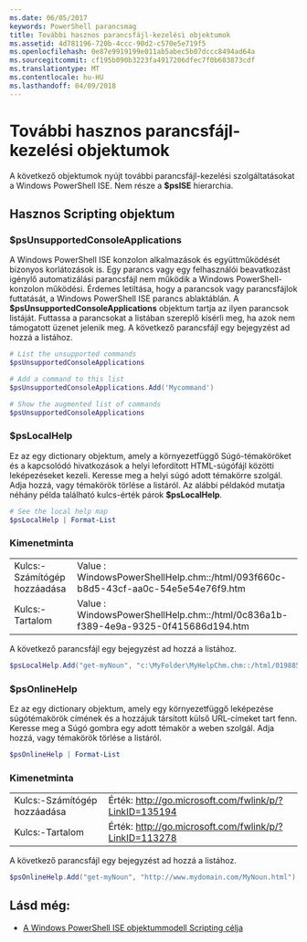 ```yaml
---
ms.date: 06/05/2017
keywords: PowerShell parancsmag
title: További hasznos parancsfájl-kezelési objektumok
ms.assetid: 4d781196-720b-4ccc-90d2-c570e5e719f5
ms.openlocfilehash: 0e87e9919199e011ab5abec5b07dccc8494ad64a
ms.sourcegitcommit: cf195b090b3223fa4917206dfec7f0b603873cdf
ms.translationtype: MT
ms.contentlocale: hu-HU
ms.lasthandoff: 04/09/2018
---
```

# <a name="other-useful-scripting-objects"></a>További hasznos parancsfájl-kezelési objektumok

A következő objektumok nyújt további parancsfájl-kezelési szolgáltatásokat a Windows PowerShell ISE. Nem része a **$psISE** hierarchia.

## <a name="useful-scripting-objects"></a>Hasznos Scripting objektum

### <a name="psunsupportedconsoleapplications"></a>$psUnsupportedConsoleApplications

A Windows PowerShell ISE konzolon alkalmazások és együttműködését bizonyos korlátozások is. Egy parancs vagy egy felhasználói beavatkozást igénylő automatizálási parancsfájl nem működik a Windows PowerShell-konzolon működési. Érdemes letiltása, hogy a parancsok vagy parancsfájlok futtatását, a Windows PowerShell ISE parancs ablaktáblán. A **$psUnsupportedConsoleApplications** objektum tartja az ilyen parancsok listáját. Futtassa a parancsokat a listában szereplő kísérli meg, ha azok nem támogatott üzenet jelenik meg. A következő parancsfájl egy bejegyzést ad hozzá a listához.

```powershell
# List the unsupported commands
$psUnsupportedConsoleApplications

# Add a command to this list
$psUnsupportedConsoleApplications.Add('Mycommand')

# Show the augmented list of commands
$psUnsupportedConsoleApplications
```

### <a name="pslocalhelp"></a>$psLocalHelp

Ez az egy dictionary objektum, amely a környezetfüggő Súgó-témaköröket és a kapcsolódó hivatkozások a helyi lefordított HTML-súgófájl közötti leképezéseket kezeli. Keresse meg a helyi súgó adott témakörre szolgál. Adja hozzá, vagy témakörök törlése a listáról. Az alábbi példakód mutatja néhány példa található kulcs-érték párok **$psLocalHelp**.

```powershell
# See the local help map
$psLocalHelp | Format-List
```

### <a name="sample-output"></a>Kimenetminta

|||
|-|-|
|Kulcs:-Számítógép hozzáadása|Value : WindowsPowerShellHelp.chm::/html/093f660c-b8d5-43cf-aa0c-54e5e54e76f9.htm|
|Kulcs:-Tartalom|Value : WindowsPowerShellHelp.chm::/html/0c836a1b-f389-4e9a-9325-0f415686d194.htm|

A következő parancsfájl egy bejegyzést ad hozzá a listához.

```powershell
$psLocalHelp.Add("get-myNoun", "c:\MyFolder\MyHelpChm.chm::/html/0198854a-1298-57ae-aa0c-87b5e5a84712.htm")
```

### <a name="psonlinehelp"></a>$psOnlineHelp

Ez az egy dictionary objektum, amely egy környezetfüggő leképezése súgótémakörök címének és a hozzájuk társított külső URL-címeket tart fenn. Keresse meg a Súgó gombra egy adott témakör a weben szolgál. Adja hozzá, vagy témakörök törlése a listáról.

```powershell
$psOnlineHelp | Format-List
```

### <a name="sample-output"></a>Kimenetminta

|||
|-|-|
|Kulcs:-Számítógép hozzáadása|Érték: http://go.microsoft.com/fwlink/p/?LinkID=135194|
|Kulcs:-Tartalom|Érték: http://go.microsoft.com/fwlink/p/?LinkID=113278|

 A következő parancsfájl egy bejegyzést ad hozzá a listához.

```powershell
$psOnlineHelp.Add("get-myNoun", "http://www.mydomain.com/MyNoun.html")
```

## <a name="see-also"></a>Lásd még:

- [A Windows PowerShell ISE objektummodell Scripting célja](../../core-powershell/ise/Purpose-of-the-Windows-PowerShell-ISE-Scripting-Object-Model.md)